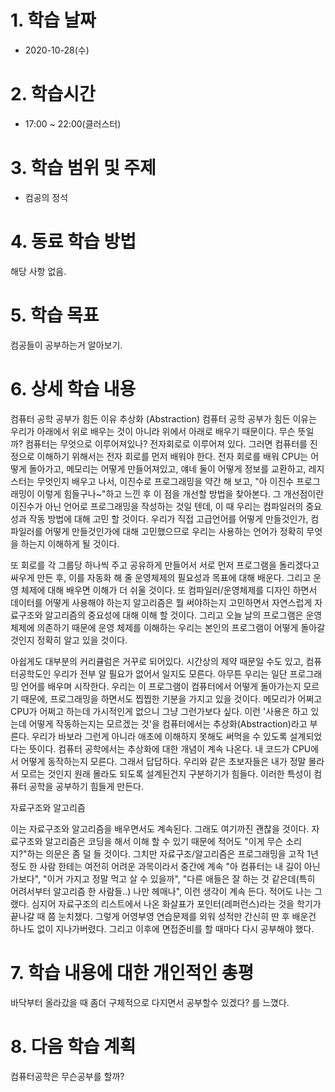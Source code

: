 # 1. 학습 날짜

* 2020-10-28(수)

# 2. 학습시간

* 17:00 ~ 22:00(클러스터)

# 3. 학습 범위 및 주제

* 컴공의 정석

# 4. 동료 학습 방법

해당 사항 없음.

# 5. 학습 목표

컴공들이 공부하는거 알아보기.


# 6. 상세 학습 내용
컴퓨터 공학 공부가 힘든 이유 
추상화 (Abstraction)
 컴퓨터 공학 공부가 힘든 이유는 우리가 아래에서 위로 배우는 것이 아니라 위에서 아래로 배우기 때문이다. 무슨 뜻일까? 컴퓨터는 무엇으로 이루어져있나? 전자회로로 이루어져 있다. 그러면 컴퓨터를 진정으로 이해하기 위해서는 전자 회로를 먼저 배워야 한다. 전자 회로를 배워 CPU는 어떻게 돌아가고, 메모리는 어떻게 만들어져있고, 얘네 둘이 어떻게 정보를 교환하고, 레지스터는 무엇인지 배우고 나서, 이진수로 프로그래밍을 약간 해 보고, "아 이진수 프로그래밍이 이렇게 힘들구나~"하고 느낀 후 이 점을 개선할 방법을 찾아본다. 그 개선점이란 이진수가 아닌 언어로 프로그래밍을 작성하는 것일 텐데, 이 때 우리는 컴파일러의 중요성과 작동 방법에 대해 고민 할 것이다. 우리가 직접 고급언어를 어떻게 만들것인가, 컴파일러를 어떻게 만들것인가에 대해 고민했으므로 우리는 사용하는 언어가 정확히 무엇을 하는지 이해하게 될 것이다. 

또 회로를 각 그룹당 하나씩 주고 공유하게 만들어서 서로 먼저 프로그램을 돌리겠다고 싸우게 만든 후, 이를 자동화 해 줄 운영체제의 필요성과 목표에 대해 배운다. 그리고 운영 체제에 대해 배우면 이해가 더 쉬울 것이다. 또 컴파일러/운영체제를 디자인 하면서 데이터를 어떻게 사용해야 하는지 알고리즘은 뭘 써야하는지 고민하면서 자연스럽게 자료구조와 알고리즘의 중요성에 대해 이해 할 것이다. 그리고 오늘 날의 프로그램은 운영 체제에 의존하기 때문에 운영 체제를 이해하는 우리는 본인의 프로그램이 어떻게 돌아갈 것인지 정확히 알고 있을 것이다.

아쉽게도 대부분의 커리큘럼은 거꾸로 되어있다. 시간상의 제약 때문일 수도 있고, 컴퓨터공학도인 우리가 전부 알 필요가 없어서 일지도 모른다. 아무튼 우리는 일단 프로그래밍 언어를 배우며 시작한다. 우리는 이 프로그램이 컴퓨터에서 어떻게 돌아가는지 모르기 때문에, 프로그래밍을 하면서도 찝찝한 기분을 가지고 있을 것이다. 메모리가 어쩌고 CPU가 어쩌고 하는데 가시적인게 없으니 그냥 그런가보다 싶다. 이런 '사용은 하고 있는데 어떻게 작동하는지는 모르겠는 것'을 컴퓨터에서는 추상화(Abstraction)라고 부른다. 우리가 바보라 그런게 아니라 애초에 이해하지 못해도 써먹을 수 있도록 설계되었다는 뜻이다. 컴퓨터 공학에서는 추상화에 대한 개념이 계속 나온다. 내 코드가 CPU에서 어떻게 동작하는지 모른다. 그래서 답답하다. 우리와 같은 초보자들은 내가 정말 몰라서 모르는 것인지 원래 몰라도 되도록 설계된건지 구분하기가 힘들다. 이러한 특성이 컴퓨터 공학을 공부하기 힘들게 만든다.

자료구조와 알고리즘


이는 자료구조와 알고리즘을 배우면서도 계속된다. 그래도 여기까진 괜찮을 것이다. 자료구조와 알고리즘은 코딩을 해서 이해 할 수 있기 때문에 적어도 "이게 무슨 소리지?"하는 의문은 좀 덜 들 것이다. 그치만 자료구조/알고리즘은 프로그래밍을 고작 1년정도 한 사람 한테는 여전히 어려운 과목이라서 중간에 계속 "아 컴퓨터는 내 길이 아닌가보다", "이거 가지고 정말 먹고 살 수 있을까", "다른 애들은 잘 하는 것 같은데(특히 어려서부터 알고리즘 한 사람들..) 나만 헤매나", 이런 생각이 계속 든다. 적어도 나는 그랬다. 심지어 자료구조의 리스트에서 나온 화살표가 포인터(레퍼런스)라는 것을 학기가 끝나갈 때 쯤 눈치챘다. 그렇게 어영부영 연습문제를 외워 성적만 간신히 딴 후 배운건 하나도 없이 지나가버렸다. 그리고 이후에 면접준비를 할 때마다 다시 공부해야 했다.

# 7. 학습 내용에 대한 개인적인 총평
바닥부터 올라갔을 때 좀더 구체적으로 다지면서 공부할수 있겠다? 를 느꼈다.

# 8. 다음 학습 계획
컴퓨터공학은 무슨공부를 할까?